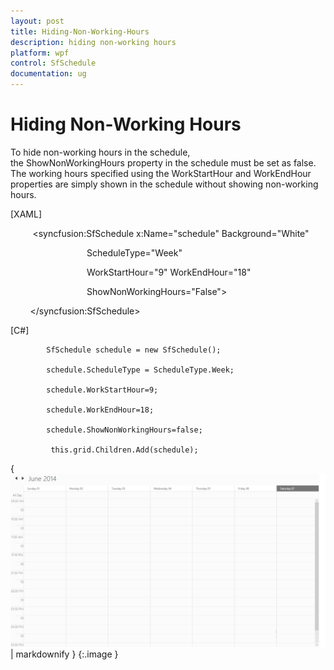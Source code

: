 ```yaml
---
layout: post
title: Hiding-Non-Working-Hours
description: hiding non-working hours
platform: wpf
control: SfSchedule
documentation: ug
---
```


# Hiding Non-Working Hours

To hide non-working hours in the schedule, the ShowNonWorkingHours property in the schedule must be set as false. The working hours specified using the WorkStartHour and WorkEndHour properties are simply shown in the schedule without showing non-working hours.



[XAML]

         <syncfusion:SfSchedule x:Name="schedule" Background="White"

                               ScheduleType="Week"

                               WorkStartHour="9" WorkEndHour="18"

                               ShowNonWorkingHours="False">

        &lt;/syncfusion:SfSchedule&gt;      





[C#]

            SfSchedule schedule = new SfSchedule();

            schedule.ScheduleType = ScheduleType.Week;

            schedule.WorkStartHour=9;

            schedule.WorkEndHour=18;

            schedule.ShowNonWorkingHours=false;

             this.grid.Children.Add(schedule);

{ ![](Hiding-Non-Working-Hours_images/Hiding-Non-Working-Hours_img1.png) | markdownify }
{:.image }




